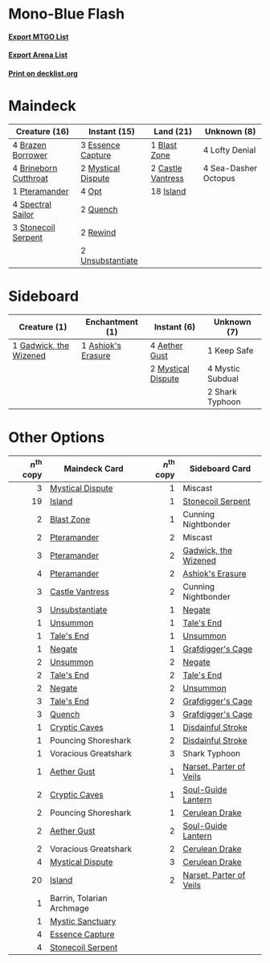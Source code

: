 # Mono-Blue Flash

#### [Export MTGO List](../collection/Mono-Blue%20Flash/Mono-Blue%20Flash.txt)
#### [Export Arena List](../collection/Mono-Blue%20Flash/Mono-Blue%20Flash_arena.txt)
#### [Print on decklist.org](http://decklist.org/?deckmain=1%09Blast%20Zone%0A4%09Brazen%20Borrower%0A4%09Brineborn%20Cutthroat%0A2%09Castle%20Vantress%0A3%09Essence%20Capture%0A18%09Island%0A4%09Lofty%20Denial%0A2%09Mystical%20Dispute%0A4%09Opt%0A1%09Pteramander%0A2%09Quench%0A2%09Rewind%0A4%09Sea-Dasher%20Octopus%0A4%09Spectral%20Sailor%0A3%09Stonecoil%20Serpent%0A2%09Unsubstantiate&deckside=4%09Aether%20Gust%0A1%09Ashiok's%20Erasure%0A1%09Gadwick,%20the%20Wizened%0A1%09Keep%20Safe%0A4%09Mystic%20Subdual%0A2%09Mystical%20Dispute%0A2%09Shark%20Typhoon)
# Maindeck

|                                         Creature (16)                                          |                                        Instant (15)                                         |                                         Land (21)                                          |    Unknown (8)     |
|------------------------------------------------------------------------------------------------|---------------------------------------------------------------------------------------------|--------------------------------------------------------------------------------------------|--------------------|
|4 [Brazen Borrower](http://gatherer.wizards.com/Pages/Card/Details.aspx?multiverseid=473001)    |3 [Essence Capture](http://gatherer.wizards.com/Pages/Card/Details.aspx?multiverseid=457181) |1 [Blast Zone](http://gatherer.wizards.com/Pages/Card/Details.aspx?multiverseid=461171)     |4 Lofty Denial      |
|4 [Brineborn Cutthroat](http://gatherer.wizards.com/Pages/Card/Details.aspx?multiverseid=466804)|2 [Mystical Dispute](http://gatherer.wizards.com/Pages/Card/Details.aspx?multiverseid=473020)|2 [Castle Vantress](http://gatherer.wizards.com/Pages/Card/Details.aspx?multiverseid=473204)|4 Sea-Dasher Octopus|
|1 [Pteramander](http://gatherer.wizards.com/Pages/Card/Details.aspx?multiverseid=457191)        |4 [Opt](http://gatherer.wizards.com/Pages/Card/Details.aspx?multiverseid=442948)             |18 [Island](http://gatherer.wizards.com/Pages/Card/Details.aspx?multiverseid=439857)        |                    |
|4 [Spectral Sailor](http://gatherer.wizards.com/Pages/Card/Details.aspx?multiverseid=466830)    |2 [Quench](http://gatherer.wizards.com/Pages/Card/Details.aspx?multiverseid=457192)          |                                                                                            |                    |
|3 [Stonecoil Serpent](http://gatherer.wizards.com/Pages/Card/Details.aspx?multiverseid=473197)  |2 [Rewind](http://gatherer.wizards.com/Pages/Card/Details.aspx?multiverseid=45264)           |                                                                                            |                    |
|                                                                                                |2 [Unsubstantiate](http://gatherer.wizards.com/Pages/Card/Details.aspx?multiverseid=414374)  |                                                                                            |                    |


# Sideboard

|                                          Creature (1)                                           |                                       Enchantment (1)                                       |                                         Instant (6)                                         |  Unknown (7)   |
|-------------------------------------------------------------------------------------------------|---------------------------------------------------------------------------------------------|---------------------------------------------------------------------------------------------|----------------|
|1 [Gadwick, the Wizened](http://gatherer.wizards.com/Pages/Card/Details.aspx?multiverseid=473010)|1 [Ashiok's Erasure](http://gatherer.wizards.com/Pages/Card/Details.aspx?multiverseid=476294)|4 [Aether Gust](http://gatherer.wizards.com/Pages/Card/Details.aspx?multiverseid=466796)     |1 Keep Safe     |
|                                                                                                 |                                                                                             |2 [Mystical Dispute](http://gatherer.wizards.com/Pages/Card/Details.aspx?multiverseid=473020)|4 Mystic Subdual|
|                                                                                                 |                                                                                             |                                                                                             |2 Shark Typhoon |


# Other Options

|*n*<sup>th</sup> copy|                                       Maindeck Card                                        |*n*<sup>th</sup> copy|                                          Sideboard Card                                          |
|--------------------:|--------------------------------------------------------------------------------------------|--------------------:|--------------------------------------------------------------------------------------------------|
|                    3|[Mystical Dispute](http://gatherer.wizards.com/Pages/Card/Details.aspx?multiverseid=473020) |                    1|Miscast                                                                                           |
|                   19|[Island](http://gatherer.wizards.com/Pages/Card/Details.aspx?multiverseid=439857)           |                    1|[Stonecoil Serpent](http://gatherer.wizards.com/Pages/Card/Details.aspx?multiverseid=473197)      |
|                    2|[Blast Zone](http://gatherer.wizards.com/Pages/Card/Details.aspx?multiverseid=461171)       |                    1|Cunning Nightbonder                                                                               |
|                    2|[Pteramander](http://gatherer.wizards.com/Pages/Card/Details.aspx?multiverseid=457191)      |                    2|Miscast                                                                                           |
|                    3|[Pteramander](http://gatherer.wizards.com/Pages/Card/Details.aspx?multiverseid=457191)      |                    2|[Gadwick, the Wizened](http://gatherer.wizards.com/Pages/Card/Details.aspx?multiverseid=473010)   |
|                    4|[Pteramander](http://gatherer.wizards.com/Pages/Card/Details.aspx?multiverseid=457191)      |                    2|[Ashiok's Erasure](http://gatherer.wizards.com/Pages/Card/Details.aspx?multiverseid=476294)       |
|                    3|[Castle Vantress](http://gatherer.wizards.com/Pages/Card/Details.aspx?multiverseid=473204)  |                    2|Cunning Nightbonder                                                                               |
|                    3|[Unsubstantiate](http://gatherer.wizards.com/Pages/Card/Details.aspx?multiverseid=414374)   |                    1|[Negate](http://gatherer.wizards.com/Pages/Card/Details.aspx?multiverseid=423707)                 |
|                    1|[Unsummon](http://gatherer.wizards.com/Pages/Card/Details.aspx?multiverseid=136218)         |                    1|[Tale's End](http://gatherer.wizards.com/Pages/Card/Details.aspx?multiverseid=466831)             |
|                    1|[Tale's End](http://gatherer.wizards.com/Pages/Card/Details.aspx?multiverseid=466831)       |                    1|[Unsummon](http://gatherer.wizards.com/Pages/Card/Details.aspx?multiverseid=136218)               |
|                    1|[Negate](http://gatherer.wizards.com/Pages/Card/Details.aspx?multiverseid=423707)           |                    1|[Grafdigger's Cage](http://gatherer.wizards.com/Pages/Card/Details.aspx?multiverseid=278452)      |
|                    2|[Unsummon](http://gatherer.wizards.com/Pages/Card/Details.aspx?multiverseid=136218)         |                    2|[Negate](http://gatherer.wizards.com/Pages/Card/Details.aspx?multiverseid=423707)                 |
|                    2|[Tale's End](http://gatherer.wizards.com/Pages/Card/Details.aspx?multiverseid=466831)       |                    2|[Tale's End](http://gatherer.wizards.com/Pages/Card/Details.aspx?multiverseid=466831)             |
|                    2|[Negate](http://gatherer.wizards.com/Pages/Card/Details.aspx?multiverseid=423707)           |                    2|[Unsummon](http://gatherer.wizards.com/Pages/Card/Details.aspx?multiverseid=136218)               |
|                    3|[Tale's End](http://gatherer.wizards.com/Pages/Card/Details.aspx?multiverseid=466831)       |                    2|[Grafdigger's Cage](http://gatherer.wizards.com/Pages/Card/Details.aspx?multiverseid=278452)      |
|                    3|[Quench](http://gatherer.wizards.com/Pages/Card/Details.aspx?multiverseid=457192)           |                    3|[Grafdigger's Cage](http://gatherer.wizards.com/Pages/Card/Details.aspx?multiverseid=278452)      |
|                    1|[Cryptic Caves](http://gatherer.wizards.com/Pages/Card/Details.aspx?multiverseid=466998)    |                    1|[Disdainful Stroke](http://gatherer.wizards.com/Pages/Card/Details.aspx?multiverseid=420705)      |
|                    1|Pouncing Shoreshark                                                                         |                    2|[Disdainful Stroke](http://gatherer.wizards.com/Pages/Card/Details.aspx?multiverseid=420705)      |
|                    1|Voracious Greatshark                                                                        |                    3|Shark Typhoon                                                                                     |
|                    1|[Aether Gust](http://gatherer.wizards.com/Pages/Card/Details.aspx?multiverseid=466796)      |                    1|[Narset, Parter of Veils](http://gatherer.wizards.com/Pages/Card/Details.aspx?multiverseid=460988)|
|                    2|[Cryptic Caves](http://gatherer.wizards.com/Pages/Card/Details.aspx?multiverseid=466998)    |                    1|[Soul-Guide Lantern](http://gatherer.wizards.com/Pages/Card/Details.aspx?multiverseid=476488)     |
|                    2|Pouncing Shoreshark                                                                         |                    1|[Cerulean Drake](http://gatherer.wizards.com/Pages/Card/Details.aspx?multiverseid=466807)         |
|                    2|[Aether Gust](http://gatherer.wizards.com/Pages/Card/Details.aspx?multiverseid=466796)      |                    2|[Soul-Guide Lantern](http://gatherer.wizards.com/Pages/Card/Details.aspx?multiverseid=476488)     |
|                    2|Voracious Greatshark                                                                        |                    2|[Cerulean Drake](http://gatherer.wizards.com/Pages/Card/Details.aspx?multiverseid=466807)         |
|                    4|[Mystical Dispute](http://gatherer.wizards.com/Pages/Card/Details.aspx?multiverseid=473020) |                    3|[Cerulean Drake](http://gatherer.wizards.com/Pages/Card/Details.aspx?multiverseid=466807)         |
|                   20|[Island](http://gatherer.wizards.com/Pages/Card/Details.aspx?multiverseid=439857)           |                    2|[Narset, Parter of Veils](http://gatherer.wizards.com/Pages/Card/Details.aspx?multiverseid=460988)|
|                    1|Barrin, Tolarian Archmage                                                                   |                     |                                                                                                  |
|                    1|[Mystic Sanctuary](http://gatherer.wizards.com/Pages/Card/Details.aspx?multiverseid=473209) |                     |                                                                                                  |
|                    4|[Essence Capture](http://gatherer.wizards.com/Pages/Card/Details.aspx?multiverseid=457181)  |                     |                                                                                                  |
|                    4|[Stonecoil Serpent](http://gatherer.wizards.com/Pages/Card/Details.aspx?multiverseid=473197)|                     |                                                                                                  |

